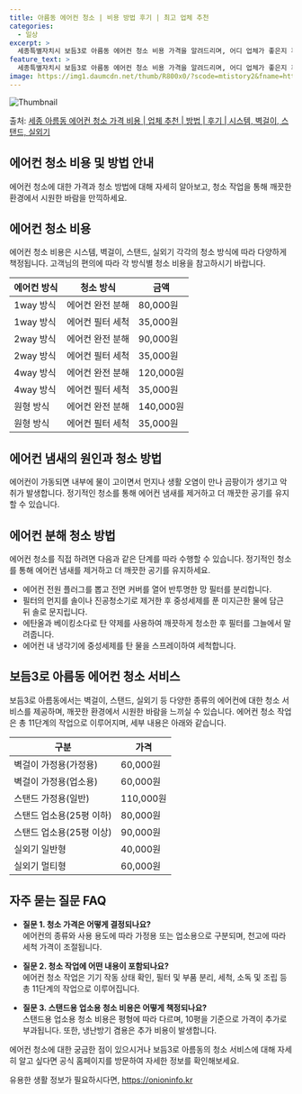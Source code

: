 ```yaml
---
title: 아름동 에어컨 청소 | 비용 방법 후기 | 최고 업체 추천
categories:
  - 일상
excerpt: >
  세종특별자치시 보듬3로 아름동 에어컨 청소 비용 가격을 알려드리며, 어디 업체가 좋은지 후기를 통해 알아보겠습니다. 현재 글에서는 시스템, 벽걸이, 스탠드, 실외기 각각에 대해 청소 비용이 나와 있으니 참고하시면 되겠습니다. 에어컨 분해 청소 방법 보기 👈 클릭셀프 에어컨 청소 방법 보기👈 클릭보듬3로 아름동 에어컨 청소 비용시스템에어컨 방식클리닝방식금액1way 방식에어컨 완전분해80,000원1way 방식에어컨 필터세척35,000원2way 방식에어컨 완전분해90,000원2way 방식에어컨 필터세척35,000원4way 방식에어컨 완전분해120,000원4way 방식에어컨 필터세척35,000원원형방식에어컨 완전분해140,000원원형방식에어컨 필터세척35,000원에어컨 청소 견적 샘플 보기 👈 클릭에어컨 냄새의..
feature_text: >
  세종특별자치시 보듬3로 아름동 에어컨 청소 비용 가격을 알려드리며, 어디 업체가 좋은지 후기를 통해 알아보겠습니다. 현재 글에서는 시스템, 벽걸이, 스탠드, 실외기 각각에 대해 청소 비용이 나와 있으니 참고하시면 되겠습니다. 에어컨 분해 청소 방법 보기 👈 클릭셀프 에어컨 청소 방법 보기👈 클릭보듬3로 아름동 에어컨 청소 비용시스템에어컨 방식클리닝방식금액1way 방식에어컨 완전분해80,000원1way 방식에어컨 필터세척35,000원2way 방식에어컨 완전분해90,000원2way 방식에어컨 필터세척35,000원4way 방식에어컨 완전분해120,000원4way 방식에어컨 필터세척35,000원원형방식에어컨 완전분해140,000원원형방식에어컨 필터세척35,000원에어컨 청소 견적 샘플 보기 👈 클릭에어컨 냄새의..
image: https://img1.daumcdn.net/thumb/R800x0/?scode=mtistory2&fname=https%3A%2F%2Fblog.kakaocdn.net%2Fdn%2FqQbpp%2FbtsHxK71Szz%2FcQ5kl9rfa2txjfBv328kWK%2Fimg.webp
---
```


![Thumbnail](https://img1.daumcdn.net/thumb/R800x0/?scode=mtistory2&fname=https%3A%2F%2Fblog.kakaocdn.net%2Fdn%2FqQbpp%2FbtsHxK71Szz%2FcQ5kl9rfa2txjfBv328kWK%2Fimg.webp)

<p>출처: <a href="https://onioninfo.kr/entry/%EC%84%B8%EC%A2%85-%EC%95%84%EB%A6%84%EB%8F%99-%EC%97%90%EC%96%B4%EC%BB%A8-%EC%B2%AD%EC%86%8C-%EA%B0%80%EA%B2%A9-%EB%B9%84%EC%9A%A9-%EC%97%85%EC%B2%B4-%EC%B6%94%EC%B2%9C-%EB%B0%A9%EB%B2%95-%ED%9B%84%EA%B8%B0-%EC%8B%9C%EC%8A%A4%ED%85%9C-%EB%B2%BD%EA%B1%B8%EC%9D%B4-%EC%8A%A4%ED%83%A0%EB%93%9C-%EC%8B%A4%EC%99%B8%EA%B8%B0" rel="dofollow">세종 아름동 에어컨 청소 가격 비용 | 업체 추천 | 방법 | 후기 | 시스템, 벽걸이, 스탠드, 실외기</a> </p>

## 에어컨 청소 비용 및 방법 안내

에어컨 청소에 대한 가격과 청소 방법에 대해 자세히 알아보고, 청소 작업을 통해 깨끗한 환경에서 시원한 바람을 만끽하세요.

## 에어컨 청소 비용

에어컨 청소 비용은 시스템, 벽걸이, 스탠드, 실외기 각각의 청소 방식에 따라 다양하게 책정됩니다. 고객님의 편의에 따라 각 방식별 청소
비용을 참고하시기 바랍니다.

에어컨 방식 | 청소 방식 | 금액  
---|---|---  
1way 방식 | 에어컨 완전 분해 | 80,000원  
1way 방식 | 에어컨 필터 세척 | 35,000원  
2way 방식 | 에어컨 완전 분해 | 90,000원  
2way 방식 | 에어컨 필터 세척 | 35,000원  
4way 방식 | 에어컨 완전 분해 | 120,000원  
4way 방식 | 에어컨 필터 세척 | 35,000원  
원형 방식 | 에어컨 완전 분해 | 140,000원  
원형 방식 | 에어컨 필터 세척 | 35,000원  
  
## 에어컨 냄새의 원인과 청소 방법

에어컨이 가동되면 내부에 물이 고이면서 먼지나 생활 오염이 만나 곰팡이가 생기고 악취가 발생합니다. 정기적인 청소를 통해 에어컨 냄새를
제거하고 더 깨끗한 공기를 유지할 수 있습니다.

## 에어컨 분해 청소 방법

에어컨 청소를 직접 하려면 다음과 같은 단계를 따라 수행할 수 있습니다. 정기적인 청소를 통해 에어컨 냄새를 제거하고 더 깨끗한 공기를
유지하세요.

  * 에어컨 전원 플러그를 뽑고 전면 커버를 열어 반투명한 망 필터를 분리합니다.
  * 필터의 먼지를 솔이나 진공청소기로 제거한 후 중성세제를 푼 미지근한 물에 담근 뒤 솔로 문지립니다.
  * 에탄올과 베이킹소다로 탄 약제를 사용하여 깨끗하게 청소한 후 필터를 그늘에서 말려줍니다.
  * 에어컨 내 냉각기에 중성세제를 탄 물을 스프레이하여 세척합니다.

## 보듬3로 아름동 에어컨 청소 서비스

보듬3로 아름동에서는 벽걸이, 스탠드, 실외기 등 다양한 종류의 에어컨에 대한 청소 서비스를 제공하며, 깨끗한 환경에서 시원한 바람을 느끼실
수 있습니다. 에어컨 청소 작업은 총 11단계의 작업으로 이루어지며, 세부 내용은 아래와 같습니다.

구분 | 가격  
---|---  
벽걸이 가정용(가정용) | 60,000원  
벽걸이 가정용(업소용) | 60,000원  
스탠드 가정용(일반) | 110,000원  
스탠드 업소용(25평 이하) | 80,000원  
스탠드 업소용(25평 이상) | 90,000원  
실외기 일반형 | 40,000원  
실외기 멀티형 | 60,000원  
  
## 자주 묻는 질문 FAQ

  * **질문 1. 청소 가격은 어떻게 결정되나요?**  
에어컨의 종류와 사용 용도에 따라 가정용 또는 업소용으로 구분되며, 천고에 따라 세척 가격이 조절됩니다.

  * **질문 2. 청소 작업에 어떤 내용이 포함되나요?**  
에어컨 청소 작업은 기기 작동 상태 확인, 필터 및 부품 분리, 세척, 소독 및 조립 등 총 11단계의 작업으로 이루어집니다.

  * **질문 3. 스탠드용 업소용 청소 비용은 어떻게 책정되나요?**  
스탠드용 업소용 청소 비용은 평형에 따라 다르며, 10평을 기준으로 가격이 추가로 부과됩니다. 또한, 냉난방기 겸용은 추가 비용이
발생합니다.

에어컨 청소에 대한 궁금한 점이 있으시거나 보듬3로 아름동의 청소 서비스에 대해 자세히 알고 싶다면 공식 홈페이지를 방문하여 자세한 정보를
확인해보세요.

 

유용한 생활 정보가 필요하시다면, <a href="https://onioninfo.kr" rel="dofollow">https://onioninfo.kr</a>


